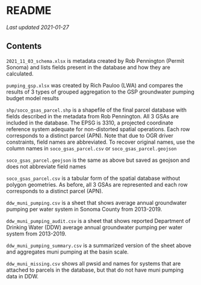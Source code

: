 # README

_Last updated 2021-01-27_  

## Contents

`2021_11_03_schema.xlsx` is metadata created by Rob Pennington (Permit Sonoma) and lists fields present in the database and how they are calculated.  

`pumping_gsp.xlsx` was created by Rich Pauloo (LWA) and compares the results of 3 types of grouped aggregation to the GSP groundwater pumping budget model results  

`shp/soco_gsas_parcel.shp` is a shapefile of the final parcel database with fields described in the metadata from Rob Pennington. All 3 GSAs are included in the database. The EPSG is 3310, a projected coordinate reference system adequate for non-distorted spatial operations. Each row corresponds to a distinct parcel (APN). Note that due to OGR driver constraints, field names are abbreviated. To recover original names, use the column names in `soco_gsas_parcel.csv` or `soco_gsas_parcel.geojson`  

`soco_gsas_parcel.geojson` is the same as above but saved as geojson and does not abbreviate field names  

`soco_gsas_parcel.csv` is a tabular form of the spatial database without polygon geometries. As before, all 3 GSAs are represented and each row corresponds to a distinct parcel (APN).  

`ddw_muni_pumping.csv` is a sheet that shows average annual groundwater pumping per water system in Sonoma County from 2013-2019.  

`ddw_muni_pumping_audit.csv` is a sheet that shows reported Department of Drinking Water (DDW) average annual groundwater pumping per water system from 2013-2019.  

`ddw_muni_pumping_summary.csv` is a summarized version of the sheet above and aggregates muni pumping at the basin scale. 

`ddw_muni_missing.csv` shows all pwsid and names for systems that are attached to parcels in the database, but that do not have muni pumping data in DDW.  
